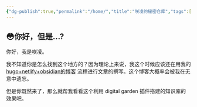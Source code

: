 ```yaml
---
{"dg-publish":true,"permalink":"/home/","title":"咲凌的秘密仓库","tags":["gardenEntry"],"created":"2024-04-17 21:04","updated":"2024-04-17 21:25"}
---
```



## 😳你好，但是...?

你好，我是咲凌。

我不知道你是怎么找到这个地方的？因为理论上来说，我这个时候应该还在用我的 [hugo+netlify+obsidian的博客](https://sallyn.site/) 流程进行文章的撰写。这个博客大概率会被我在无意中遗忘。

但是你既然来了，那么就帮我看看这个利用 digital garden 插件搭建的知识库的效果吧。